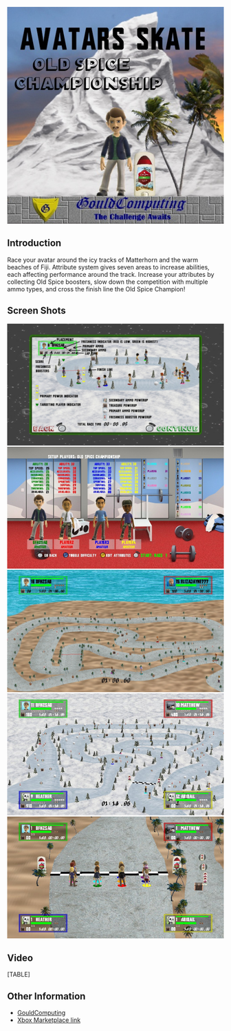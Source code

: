 ![BoxArt.jpg](/media/migrated_media-BoxArt.jpg)

## Introduction

Race your avatar around the icy tracks of Matterhorn and the warm beaches of Fiji. Attribute system gives seven areas to increase abilities, each affecting performance around the track. Increase your attributes by collecting Old Spice boosters, slow down the competition with multiple ammo types, and cross the finish line the Old Spice Champion!

## Screen Shots

![AvatarsSkate2.jpg](/media/migrated_media-AvatarsSkate2.jpg) ![AvatarsSkate3.jpg](/media/migrated_media-AvatarsSkate3.jpg) ![AvatarsSkate4.jpg](/media/migrated_media-AvatarsSkate4.jpg) ![AvatarsSkate6.jpg](/media/migrated_media-AvatarsSkate6.jpg) ![AvatarsSkate7.jpg](/media/migrated_media-AvatarsSkate7.jpg)

## Video

[TABLE]

## Other Information

-   [GouldComputing](http://www.gouldcomputing.us)
-   [Xbox Marketplace link](http://marketplace.xbox.com/en-US/games/offers/00000001-0000-4000-8000-00005855052a)
